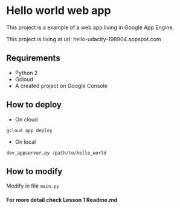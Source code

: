 # Hello world web app

This project is a example of a web app living in Google App Engine.

This project is living at url: hello-udacity-198904.appspot.com

## Requirements
- Python 2
- Gcloud
- A created project on Google Console

## How to deploy
- On cloud
```
gcloud app deploy
```

- On local
```
dev_appserver.py /path/to/hello_world
```

## How to modify
Modify in file `main.py`

#### For more detail check Lesson 1 Readme.md
